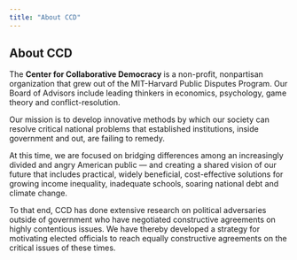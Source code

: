 ```yaml
---
title: "About CCD"
---
```


## About CCD

The **Center for Collaborative Democracy** is a non-profit, nonpartisan  organization that grew out of the MIT-Harvard Public Disputes Program.  Our Board of Advisors include leading thinkers in economics, psychology, game theory and conflict-resolution.

Our mission is to develop innovative methods by which our society can resolve critical national problems that established institutions, inside government and out, are failing to remedy.

At this time, we are focused on bridging differences among an increasingly divided and angry American public — and creating a shared vision of our future that includes practical, widely beneficial, cost-effective solutions for growing income inequality, inadequate schools, soaring national debt and climate change. 

To that end, CCD has done extensive research on political adversaries outside of government who have negotiated constructive agreements on highly contentious issues. We have thereby developed a strategy for motivating elected officials to reach equally constructive agreements on the critical issues of these times. 
